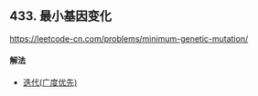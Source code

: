 ## 433. 最小基因变化

https://leetcode-cn.com/problems/minimum-genetic-mutation/


#### 解法  

* [迭代(广度优先)](_1.py)




